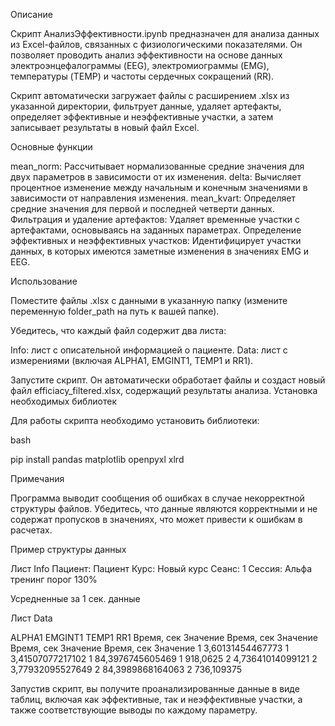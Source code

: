 Описание

Скрипт АнализЭффективности.ipynb предназначен для анализа данных из Excel-файлов, связанных с физиологическими показателями. Он позволяет проводить анализ эффективности на основе данных электроэнцефалограммы (EEG), электромиограммы (EMG), температуры (TEMP) и частоты сердечных сокращений (RR).

Скрипт автоматически загружает файлы с расширением .xlsx из указанной директории, фильтрует данные, удаляет артефакты, определяет эффективные и неэффективные участки, а затем записывает результаты в новый файл Excel.

Основные функции

mean_norm: Рассчитывает нормализованные средние значения для двух параметров в зависимости от их изменения.
delta: Вычисляет процентное изменение между начальным и конечным значениями в зависимости от направления изменения.
mean_kvart: Определяет средние значения для первой и последней четверти данных.
Фильтрация и удаление артефактов: Удаляет временные участки с артефактами, основываясь на заданных параметрах.
Определение эффективных и неэффективных участков: Идентифицирует участки данных, в которых имеются заметные изменения в значениях EMG и EEG.

Использование

Поместите файлы .xlsx с данными в указанную папку (измените переменную folder_path на путь к вашей папке).

Убедитесь, что каждый файл содержит два листа:

Info: лист с описательной информацией о пациенте.
Data: лист с измерениями (включая ALPHA1, EMGINT1, TEMP1 и RR1).

Запустите скрипт. Он автоматически обработает файлы и создаст новый файл efficiacy_filtered.xlsx, содержащий результаты анализа.
Установка необходимых библиотек

Для работы скрипта необходимо установить библиотеки:

bash

pip install pandas matplotlib openpyxl xlrd


Примечания

Программа выводит сообщения об ошибках в случае некорректной структуры файлов.
Убедитесь, что данные являются корректными и не содержат пропусков в значениях, что может привести к ошибкам в расчетах.

Пример структуры данных


Лист Info
Пациент:	Пациент
Курс:	Новый курс
Сеанс:	1
Сессия:	   Альфа тренинг порог 130%
	
Усредненные за 1 сек. данные	



Лист Data

ALPHA1			EMGINT1			TEMP1			RR1	
Время, сек	Значение		Время, сек	Значение		Время, сек	Значение		Время, сек	Значение
1	3,60131454467773		1	3,41507077217102		1	84,3976745605469		1	918,0625
2	4,73641014099121		2	3,77932095527649		2	84,3989868164063		2	736,109375




Запустив скрипт, вы получите проанализированные данные в виде таблиц, включая как эффективные, так и неэффективные участки, а также соответствующие выводы по каждому параметру.



